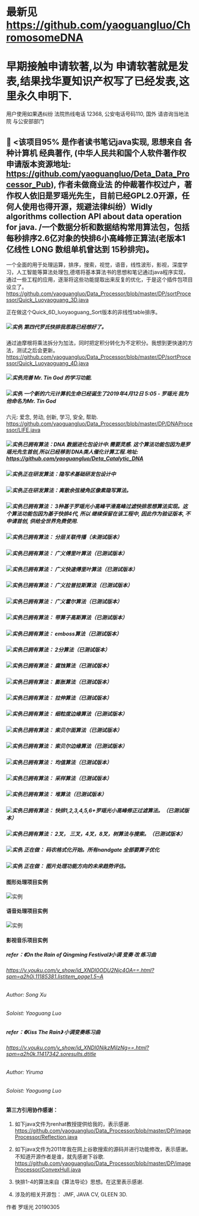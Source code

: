 # 最新见 https://github.com/yaoguangluo/ChromosomeDNA

# 早期接触申请软著,以为 申请软著就是发表,结果找华夏知识产权写了已经发表,这里永久申明下.
用户使用如果遇纠纷 法院热线电话 12368, 公安电话号码110, 国外 请咨询当地法院 与公安部部门 

## 🐎 <该项目95% 是作者读书笔记java实现, 思想来自  各种计算机 经典著作, (中华人民共和国个人软件著作权 申请版本资源地址: https://github.com/yaoguangluo/Deta_Data_Processor_Pub), 作者未做商业法 的仲裁著作权过户，著作权人依旧是罗瑶光先生，目前已经GPL2.0开源，任何人使用也得开源，规避法律纠纷）Widly algorithms collection API about data operation for java. /一个数据分析和数据结构常用算法包，包括每秒排序2.6亿对象的快排6小高峰修正算法(老版本1亿线性 LONG 数组单机曾达到 15秒排完)。
一个全面的用于处理运算，排序，搜索，视觉，语音，线性波形，影视，深度学习，人工智能等算法处理包,德塔将基本算法书的思想和笔记通过java程序实现，通过一些工程的应用，逐渐将这些功能提取出来反复的优化，于是这个插件包项目设立了。
https://github.com/yaoguangluo/Data_Processor/blob/master/DP/sortProcessor/Quick_Luoyaoguang_3D.java


正在做这个Quick_6D_luoyaoguang_Sort版本的非线性table排序。
##### ![实例](http://progressed.io/bar/20?title=completed) 第四代罗氏快排我思路已经想好了。
通过迪摩根将乘法拆分为加法，同时把定积分转化为不定积分。我想到更快速的方法，测试之后会更新。
https://github.com/yaoguangluo/Data_Processor/blob/master/DP/sortProcessor/Quick_Luoyaoguang_4D.java

##### ![实例](http://progressed.io/bar/10?title=completed)完善 Mr. Tin God 的学习功能.
##### ![实例](http://progressed.io/bar/100?title=completed) 一个新的六元计算机生命已经诞生了2019年4月12日 5:05 - 罗瑶光 我为他命名为Mr. Tin God
六元: 爱念, 劳动, 创新, 学习, 安全, 帮助.	
https://github.com/yaoguangluo/Data_Processor/blob/master/DP/DNAProcessor/LIFE.java
##### ![实例](http://progressed.io/bar/17?title=completed)已拥有算法：DNA 数据进化包设计中.需要灵感. 这个算法功能包因为是罗瑶光先生首创,所以已经移到 DNA类人催化计算工程.地址: https://github.com/yaoguangluo/Deta_Catalytic_DNA
##### ![实例](http://progressed.io/bar/3)正在研发算法：隐写术基础研发包设计中
##### ![实例](http://progressed.io/bar/20)正在研发算法：离散余弦棱角区像素隐写算法。
##### ![实例](http://progressed.io/bar/100?title=completed)已拥有算法： 3种基于罗瑶光小高峰平滑高峰过滤快排思想算法实现。这个算法功能包因为基于快排4代, 所以 继续保留在该工程中, 因此作为验证版本, 不申请首创, 供给全世界免费使用.
##### ![实例](http://progressed.io/bar/100?title=completed)已拥有算法： 分层关联传播（未测试版本）
##### ![实例](http://progressed.io/bar/100?title=completed)已拥有算法： 广义傅里叶算法（已测试版本）
##### ![实例](http://progressed.io/bar/100?title=completed)已拥有算法： 广义快速傅里叶算法（已测试版本）
##### ![实例](http://progressed.io/bar/100?title=completed)已拥有算法： 广义拉普拉斯算法（已测试版本）
##### ![实例](http://progressed.io/bar/100?title=completed)已拥有算法： 广义霍尔算法（已测试版本）
##### ![实例](http://progressed.io/bar/100?title=completed)已拥有算法： 带算子高斯算法（已测试版本）
##### ![实例](http://progressed.io/bar/100?title=completed)已拥有算法： emboss算法（已测试版本）
##### ![实例](http://progressed.io/bar/100?title=completed)已拥有算法： 2分算法（已测试版本）
##### ![实例](http://progressed.io/bar/100?title=completed)已拥有算法： 腐蚀算法（已测试版本）
##### ![实例](http://progressed.io/bar/100?title=completed)已拥有算法： 膨胀算法（已测试版本）
##### ![实例](http://progressed.io/bar/100?title=completed)已拥有算法： 拉伸算法（已测试版本）
##### ![实例](http://progressed.io/bar/100?title=completed)已拥有算法： 细粒度边缘算法（已测试版本）
##### ![实例](http://progressed.io/bar/100?title=completed)已拥有算法： 索贝尔面算法（已测试版本）
##### ![实例](http://progressed.io/bar/100?title=completed)已拥有算法： 索贝尔边缘算法（已测试版本）
##### ![实例](http://progressed.io/bar/100?title=completed)已拥有算法： 均值算法（已测试版本）
##### ![实例](http://progressed.io/bar/100?title=completed)已拥有算法： 采样算法（已测试版本）
##### ![实例](http://progressed.io/bar/100?title=completed)已拥有算法： 堆算法（已测试版本）
##### ![实例](http://progressed.io/bar/100?title=completed)已拥有算法： 快排1,2,3,4,5,6+罗瑶光小高峰修正过滤算法。（已测试版本）
##### ![实例](http://progressed.io/bar/100?title=completed)已拥有算法： 2叉， 三叉，4叉，8叉，树算法与搜索。（已测试版本）
##### ![实例](http://progressed.io/bar/22?title=completed) 正在做： 码农格式化开始。所有nandgate 全部要算子优化
##### ![实例](http://progressed.io/bar/22?title=completed) 正在做： 图片处理功能方向的未来趋势评估。


#### 图形处理项目实例
![实例](https://github.com/yaoguangluo/Data_Processor/blob/master/2019021301.png)

#### 语音处理项目实例
![实例](https://github.com/yaoguangluo/Data_Processor/blob/master/mu.png)

#### 影视音乐项目实例

#####  refer：《On the Rain of Qingming Festival》小调 变奏 改 练习曲
###### https://v.youku.com/v_show/id_XNDI0ODU2Njc4OA==.html?spm=a2h0j.11185381.listitem_page1.5~A
###### Author: Song Xu
###### Soloist: Yaoguang Luo

#####  refer：《Kiss The Rain》 小调变奏练习曲
###### https://v.youku.com/v_show/id_XNDI0NjkzMjIzNg==.html?spm=a2h0k.11417342.soresults.dtitle
###### Author: Yiruma
###### Soloist: Yaoguang Luo


#### 第三方引用协作感谢：
1. 如下java文件为renhat教授提供给我的，表示感谢.
https://github.com/yaoguangluo/Data_Processor/blob/master/DP/imageProcessor/Reflection.java

2. 如下java文件为2011年我在网上谷歌搜索的源码并进行功能修改，表示感谢。不知道开源作者是谁，就先感谢下谷歌.
https://github.com/yaoguangluo/Data_Processor/blob/master/DP/imageProcessor/ConvexHull.java

3. 快排1-4的算法来自《算法导论》思想。在这里表示感谢.

4. 涉及的相关开源包： JMF, JAVA CV, GLEEN 3D.

作者 罗瑶光
20190305
